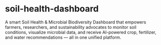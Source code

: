 # soil-health-dashboard
A smart Soil Health &amp; Microbial Biodiversity Dashboard that empowers farmers, researchers, and sustainability advocates to monitor soil conditions, visualize microbial data, and receive AI-powered crop, fertilizer, and water recommendations — all in one unified platform.
